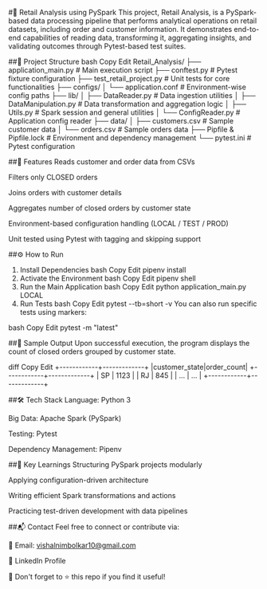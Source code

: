 #🛒 Retail Analysis using PySpark
This project, Retail Analysis, is a PySpark-based data processing pipeline that performs analytical operations on retail datasets, including order and customer information. It demonstrates end-to-end capabilities of reading data, transforming it, aggregating insights, and validating outcomes through Pytest-based test suites.

##📂 Project Structure
bash
Copy
Edit
Retail_Analysis/
├── application_main.py           # Main execution script
├── conftest.py                   # Pytest fixture configuration
├── test_retail_project.py       # Unit tests for core functionalities
├── configs/
│   └── application.conf         # Environment-wise config paths
├── lib/
│   ├── DataReader.py            # Data ingestion utilities
│   ├── DataManipulation.py      # Data transformation and aggregation logic
│   ├── Utils.py                 # Spark session and general utilities
│   └── ConfigReader.py         # Application config reader
├── data/
│   ├── customers.csv            # Sample customer data
│   └── orders.csv               # Sample orders data
├── Pipfile & Pipfile.lock       # Environment and dependency management
└── pytest.ini                   # Pytest configuration

##🚀 Features
Reads customer and order data from CSVs

Filters only CLOSED orders

Joins orders with customer details

Aggregates number of closed orders by customer state

Environment-based configuration handling (LOCAL / TEST / PROD)

Unit tested using Pytest with tagging and skipping support

##⚙️ How to Run
1. Install Dependencies
bash
Copy
Edit
pipenv install
2. Activate the Environment
bash
Copy
Edit
pipenv shell
3. Run the Main Application
bash
Copy
Edit
python application_main.py LOCAL
4. Run Tests
bash
Copy
Edit
pytest --tb=short -v
You can also run specific tests using markers:

bash
Copy
Edit
pytest -m "latest"

##🧪 Sample Output
Upon successful execution, the program displays the count of closed orders grouped by customer state.

diff
Copy
Edit
+------------+-------------+
|customer_state|order_count|
+------------+-------------+
|      SP     |     1123   |
|      RJ     |      845   |
|     ...     |     ...    |
+------------+-------------+

##🛠️ Tech Stack
Language: Python 3

Big Data: Apache Spark (PySpark)

Testing: Pytest

Dependency Management: Pipenv

##📌 Key Learnings
Structuring PySpark projects modularly

Applying configuration-driven architecture

Writing efficient Spark transformations and actions

Practicing test-driven development with data pipelines

##📬 Contact
Feel free to connect or contribute via:

📧 Email: vishalnimbolkar10@gmail.com

🔗 LinkedIn Profile

🌟 Don't forget to ⭐ this repo if you find it useful!
